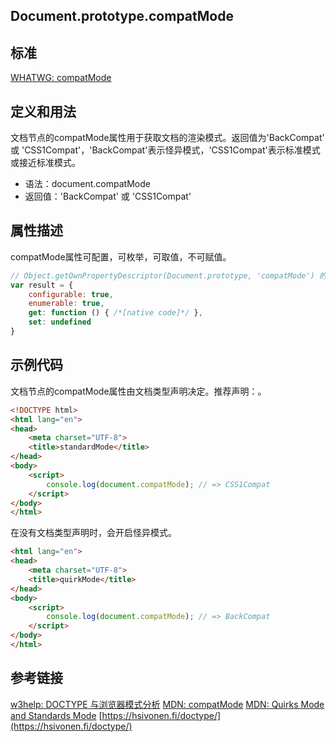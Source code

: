 ## Document.prototype.compatMode

## 标准
[WHATWG: compatMode](https://dom.spec.whatwg.org/#dom-document-compatmode)

## 定义和用法
文档节点的compatMode属性用于获取文档的渲染模式。返回值为'BackCompat' 或 'CSS1Compat'，'BackCompat'表示怪异模式，'CSS1Compat'表示标准模式或接近标准模式。

- 语法：document.compatMode
- 返回值：'BackCompat' 或 'CSS1Compat'

## 属性描述
compatMode属性可配置，可枚举，可取值，不可赋值。

```javascript
// Object.getOwnPropertyDescriptor(Document.prototype, 'compatMode') 的结果如下：
var result = {
    configurable: true,
    enumerable: true,
    get: function () { /*[native code]*/ },
    set: undefined
}
```

## 示例代码
文档节点的compatMode属性由文档类型声明决定。推荐声明：<!DOCTYPE html>。
```html
<!DOCTYPE html>
<html lang="en">
<head>
    <meta charset="UTF-8">
    <title>standardMode</title>
</head>
<body>
    <script>
        console.log(document.compatMode); // => CSS1Compat
    </script>
</body>
</html>
```
在没有文档类型声明时，会开启怪异模式。
```html
<html lang="en">
<head>
    <meta charset="UTF-8">
    <title>quirkMode</title>
</head>
<body>
    <script>
        console.log(document.compatMode); // => BackCompat
    </script>
</body>
</html>
```

## 参考链接
[w3help: DOCTYPE 与浏览器模式分析](http://w3help.org/zh-cn/casestudies/002)
[MDN: compatMode](https://developer.mozilla.org/en-US/docs/Web/API/Document/compatMode)
[MDN: Quirks Mode and Standards Mode](https://developer.mozilla.org/en-US/docs/Quirks_Mode_and_Standards_Mode)
[https://hsivonen.fi/doctype/](https://hsivonen.fi/doctype/)
